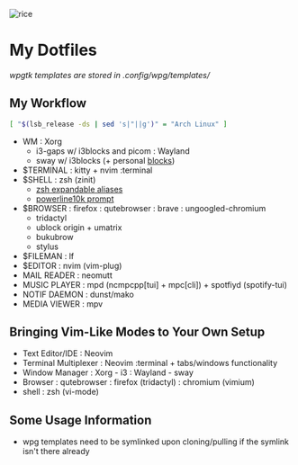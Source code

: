 ![rice](pic/rice.png)

# My Dotfiles

*wpgtk templates are stored in .config/wpg/templates/*

## My Workflow
```sh
[ "$(lsb_release -ds | sed 's|"||g')" = "Arch Linux" ]
```
* WM
: Xorg
    - i3-gaps w/ i3blocks and picom
: Wayland
    - sway w/ i3blocks (+ personal [blocks](https://github.com/durcor/blocks))
* $TERMINAL
: kitty + nvim :terminal
* $SHELL
: zsh (zinit)
    - [zsh expandable aliases](.zshal)
    - [powerline10k prompt](.p10k.zsh)
* $BROWSER
: firefox
: qutebrowser
: brave
: ungoogled-chromium
    - tridactyl
    - ublock origin + umatrix
    - bukubrow
    - stylus
* $FILEMAN
: lf
* $EDITOR
: nvim (vim-plug)
* MAIL READER
: neomutt
* MUSIC PLAYER
: mpd (ncmpcpp[tui] + mpc[cli]) + spotfiyd (spotify-tui)
* NOTIF DAEMON
: dunst/mako
* MEDIA VIEWER
: mpv

## Bringing Vim-Like Modes to Your Own Setup
* Text Editor/IDE
: Neovim
* Terminal Multiplexer
: Neovim :terminal + tabs/windows functionality
* Window Manager
: Xorg - i3
: Wayland - sway
* Browser
: qutebrowser
: firefox (tridactyl)
: chromium (vimium)
* shell
: zsh (vi-mode)

## Some Usage Information
- wpg templates need to be symlinked upon cloning/pulling if the symlink isn't there already
